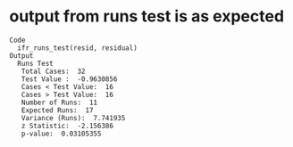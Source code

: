 # output from runs test is as expected

    Code
      ifr_runs_test(resid, residual)
    Output
      Runs Test
       Total Cases:  32 
       Test Value :  -0.9630856 
       Cases < Test Value:  16 
       Cases > Test Value:  16 
       Number of Runs:  11 
       Expected Runs:  17 
       Variance (Runs):  7.741935 
       z Statistic:  -2.156386 
       p-value:  0.03105355 

